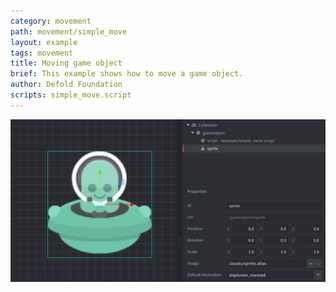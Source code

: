 ```yaml
---
category: movement
path: movement/simple_move
layout: example
tags: movement
title: Moving game object
brief: This example shows how to move a game object.
author: Defold Foundation
scripts: simple_move.script
---
```


![simple move](simple_move.png)